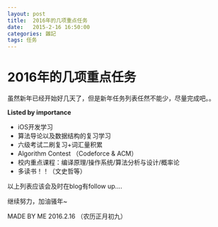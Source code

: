 ```yaml
---
layout: post
title:  2016年的几项重点任务
date:   2015-2-16 16:50:00
categories: 雜記
tags: 任务
---
```


# 2016年的几项重点任务

虽然新年已经开始好几天了，但是新年任务列表任然不能少，尽量完成吧。。


**Listed by importance**


* iOS开发学习
* 算法导论以及数据结构的复习学习
* 六级考试二刷复习+词汇量积累
* Algorithm Contest （Codeforce & ACM）
* 校内重点课程：编译原理/操作系统/算法分析与设计/概率论
* 多读书！！（文史哲等）



以上列表应该会及时在blog有follow up….



继续努力，加油骚年~





MADE BY ME
2016.2.16 （农历正月初九）

